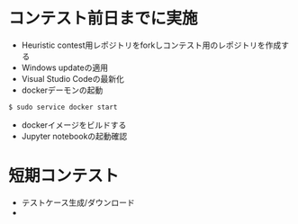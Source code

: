 # コンテスト前日までに実施

* Heuristic contest用レポジトリをforkしコンテスト用のレポジトリを作成する
* Windows updateの適用
* Visual Studio Codeの最新化
* dockerデーモンの起動
```shell
$ sudo service docker start
```
* dockerイメージをビルドする
* Jupyter notebookの起動確認

# 短期コンテスト
* テストケース生成/ダウンロード
*  

